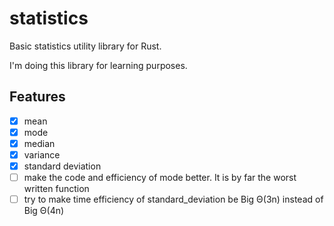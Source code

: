 # statistics

Basic statistics utility library for Rust.

I'm doing this library for learning purposes.

## Features 

- [x] mean
- [x] mode
- [x] median
- [x] variance
- [x] standard deviation
- [ ] make the code and efficiency of mode better. It is by far the worst written function
- [ ] try to make time efficiency of standard_deviation be Big Θ(3n) instead of Big Θ(4n)
